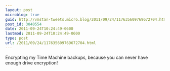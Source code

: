 ```yaml
---
layout: post
microblog: true
guid: http://vmstan-tweets.micro.blog/2011/09/24/117635609769672704.html
post_id: 3040554
date: 2011-09-24T10:24:49-0600
lastmod: 2011-09-24T10:24:49-0600
type: post
url: /2011/09/24/117635609769672704.html
---
```

Encrypting my Time Machine backups, because you can never have enough drive encryption!
